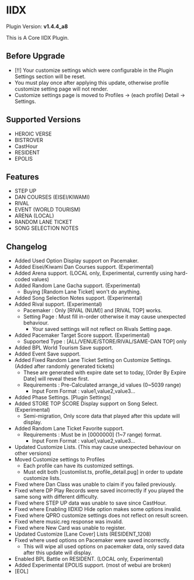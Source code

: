 # IIDX

Plugin Version: **v1.4.4_a8**

This is A Core IIDX Plugin.

## Before Upgrade
 - [!!] Your customize settings which were configurable in the Plugin Settings section will be reset.
 - You must play once after applying this update, otherwise profile customize setting page will not render.
 - Customize settings page is moved to Profiles -> (each profile) Detail -> Settings.

## Supported Versions
 - HEROIC VERSE
 - BISTROVER
 - CastHour
 - RESIDENT
 - EPOLIS

## Features
 - STEP UP
 - DAN COURSES (EISEI/KIWAMI)
 - RIVAL
 - EVENT (WORLD TOURISM)
 - ARENA (LOCAL)
 - RANDOM LANE TICKET
 - SONG SELECTION NOTES

## Changelog
  - Added Used Option Display support on Pacemaker.
  - Added Eisei/Kiwami Dan Courses support. (Experimental)
  - Added Arena support. (LOCAL only, Experimental, currently using hard-coded values)
  - Added Random Lane Gacha support. (Experimental)
    - Buying [Random Lane Ticket] won't do anything.
  - Added Song Selection Notes support. (Experimental)
  - Added Rival support. (Experimental)
    - Pacemaker : Only [RIVAL (NUM)] and [RIVAL TOP] works.
    - Setting Page : Must fill in-order otherwise it may cause unexpected behaviour.
      - Your saved settings will not reflect on Rivals Setting page.
  - Added Pacemaker Target Score support. (Experimental)
    - Supported Type : [ALL/VENUE/STORE/RIVAL/SAME-DAN TOP] only
  - Added BPL World Tourism Save support.
  - Added Event Save support.
  - Added Fixed Random Lane Ticket Setting on Customize Settings. (Added after randomly generated tickets)
    - These are generated with expire date set to today, [Order By Expire Date] will reveal these first.
    - Requirements : Pre-Calculated arrange_id values (0~5039 range)
      - Input Form Format : value1,value2,value3...
  - Added Phase Settings. [Plugin Settings]
  - Added STORE TOP SCORE Display support on Song Select. (Experimental)
    - Semi-migration, Only score data that played after this update will display.
  - Added Random Lane Ticket Favorite support.
    - Requirements : Must be in [0000000] (1~7 range) format.
      - Input Form Format : value1,value2,value3...
  - Updated Customize Lists. (This may cause unexpected behaviour on other versions)
  - Moved Customize settings to Profiles
    - Each profile can have its customized settings.
    - Must edit both [customlist.ts, profile_detail.pug] in order to update customize lists.
  - Fixed where Dan Class was unable to claim if you failed previously.
  - Fixed where DP Play Records were saved incorrectly if you played the same song with different difficulty.
  - Fixed where STEP UP data was unable to save since CastHour.
  - Fixed where Enabling IIDXID Hide option makes some options invalid.
  - Fixed where QPRO customize settings does not reflect on result screen.
  - Fixed where music.reg response was invalid.
  - Fixed where New Card was unable to register.
  - Updated Customize [Lane Cover] Lists (RESIDENT_1208)
  - Fixed where used options on Pacemaker were saved incorrectly.
    - This will wipe all used options on pacemaker data, only saved data after this update will display.
  - Enabled BPL Battle on RESIDENT. (LOCAL only, Experimental)
  - Added Experimental EPOLIS support. (most of webui are broken)
  - [EOL]
